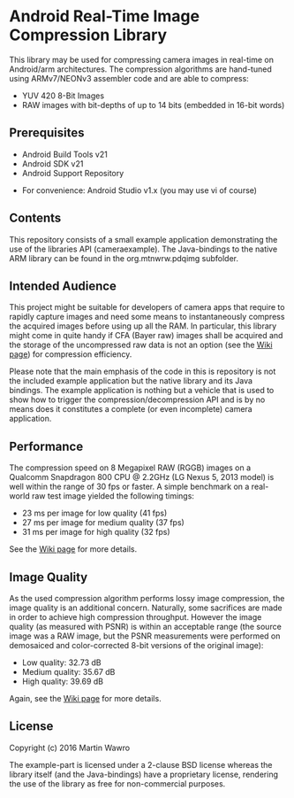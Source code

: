 
Android Real-Time Image Compression Library
===========================================

This library may be used for compressing camera images in real-time on
Android/arm architectures. The compression algorithms are hand-tuned using
ARMv7/NEONv3 assembler code and are able to compress:
 * YUV 420 8-Bit Images
 * RAW images with bit-depths of up to 14 bits (embedded in 16-bit words)

Prerequisites
-------------

- Android Build Tools v21
- Android SDK v21
- Android Support Repository
* For convenience: Android Studio v1.x (you may use vi of course)

Contents
--------

This repository consists of a small example application demonstrating the use
of the libraries API (cameraexample). The Java-bindings to the native ARM
library can be found in the org.mtnwrw.pdqimg subfolder.

Intended Audience
-----------------

This project might be suitable for developers of camera apps that require to rapidly
capture images and need some means to instantaneously compress the acquired images
before using up all the RAM. In particular, this library might come in quite handy
if CFA (Bayer raw) images shall be acquired and the storage of the uncompressed raw
data is not an option (see the [Wiki page](../../wiki)) for compression efficiency.

Please note that the main emphasis of the code in this is repository is not the
included example application but the native library and its Java bindings. The 
example application is nothing but a vehicle that is used to show how to trigger
the compression/decompression API and is by no means does it constitutes a complete 
(or even incomplete) camera application.


Performance
-----------

The compression speed on 8 Megapixel RAW (RGGB) images on a Qualcomm Snapdragon 800
CPU @ 2.2GHz (LG Nexus 5, 2013 model) is well within the range of 30 fps or faster.
A simple benchmark on a real-world raw test image yielded the following timings:
 * 23 ms per image for low quality (41 fps)
 * 27 ms per image for medium quality (37 fps)
 * 31 ms per image for high quality (32 fps)

See the [Wiki page](../../wiki) for more details.


Image Quality
-------------

As the used compression algorithm performs lossy image compression, the image quality
is an additional concern. Naturally, some sacrifices are made in order to achieve
high compression throughput. However the image quality (as measured with PSNR) is
within an acceptable range (the source image was a RAW image, but the PSNR measurements
were performed on demosaiced and color-corrected 8-bit versions of the original image):

 * Low quality: 32.73 dB
 * Medium quality: 35.67 dB
 * High quality: 39.69 dB

Again, see the [Wiki page](../../wiki) for more details.



License
-------

Copyright (c) 2016 Martin Wawro

The example-part is licensed under a 2-clause BSD license whereas the library
itself (and the Java-bindings) have a proprietary license, rendering the use
of the library as free for non-commercial purposes.

